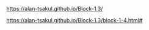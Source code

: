 https://alan-tsakul.github.io/Block-1.3/



https://alan-tsakul.github.io/Block-1.3/block-1-4.html#

